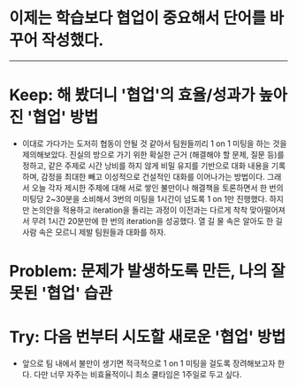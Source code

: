 # 이제는 학습보다 협업이 중요해서 단어를 바꾸어 작성했다.
---
# Keep: 해 봤더니 '협업'의 효율/성과가 높아진 '협업' 방법  

- 이대로 가다가는 도저히 협동이 안될 것 같아서 팀원들끼리 1 on 1 미팅을 하는 것을 제의해보았다. 진실의 방으로 가기 위한 확실한 근거 (해결해야 할 문제, 질문 등)를 정하고, 같은 주제로 시간 낭비를 하지 않게 비밀 유지를 기반으로 대화 내용을 기록하며, 감정을 최대한 빼고 이성적으로 건설적인 대화를 이어나가는 방법이다. 그래서 오늘 각자 제시한 주제에 대해 서로 쌓인 불만이나 해결책을 토론하면서 한 번의 미팅당 2~30분을 소비해서 3번의 미팅을 1시간이 넘도록 1 on 1만 진행했다. 하지만 논의안을 적용하고 iteration을 돌리는 과정이 이전과는 다르게 착착 맞아떨어져서 무려 1시간 20분만에 한 번의 iteration을 성공했다. 열 길 물 속은 알아도 한 길 사람 속은 모르니 제발 팀원들과 대화를 하자.

# Problem: 문제가 발생하도록 만든, 나의 잘못된 '협업' 습관

# Try: 다음 번부터 시도할 새로운 '협업' 방법

- 앞으로 팀 내에서 불만이 생기면 적극적으로 1 on 1 미팅을 걸도록 장려해보고자 한다. 다만 너무 자주는 비효율적이니 최소 쿨타임은 1주일로 두고 싶다.

